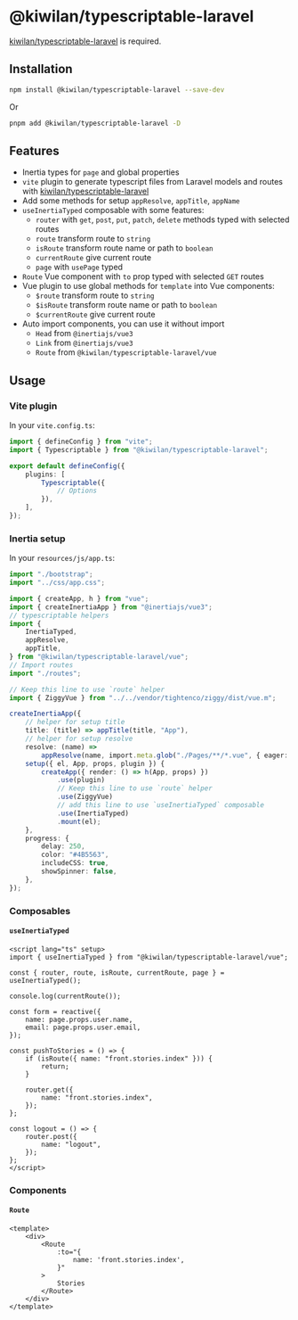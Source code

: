# @kiwilan/typescriptable-laravel

[kiwilan/typescriptable-laravel](https://github.com/kiwilan/typescriptable-laravel) is required.

## Installation

```bash
npm install @kiwilan/typescriptable-laravel --save-dev
```

Or

```bash
pnpm add @kiwilan/typescriptable-laravel -D
```

## Features

-   Inertia types for `page` and global properties
-   `vite` plugin to generate typescript files from Laravel models and routes with [kiwilan/typescriptable-laravel](https://github.com/kiwilan/typescriptable-laravel)
-   Add some methods for setup `appResolve`, `appTitle`, `appName`
-   `useInertiaTyped` composable with some features:
    -   `router` with `get`, `post`, `put`, `patch`, `delete` methods typed with selected routes
    -   `route` transform route to `string`
    -   `isRoute` transform route name or path to `boolean`
    -   `currentRoute` give current route
    -   `page` with `usePage` typed
-   `Route` Vue component with `to` prop typed with selected `GET` routes
-   Vue plugin to use global methods for `template` into Vue components:
    -   `$route` transform route to `string`
    -   `$isRoute` transform route name or path to `boolean`
    -   `$currentRoute` give current route
-   Auto import components, you can use it without import
    -   `Head` from `@inertiajs/vue3`
    -   `Link` from `@inertiajs/vue3`
    -   `Route` from `@kiwilan/typescriptable-laravel/vue`

## Usage

### Vite plugin

In your `vite.config.ts`:

```ts
import { defineConfig } from "vite";
import { Typescriptable } from "@kiwilan/typescriptable-laravel";

export default defineConfig({
    plugins: [
        Typescriptable({
            // Options
        }),
    ],
});
```

### Inertia setup

In your `resources/js/app.ts`:

```ts
import "./bootstrap";
import "../css/app.css";

import { createApp, h } from "vue";
import { createInertiaApp } from "@inertiajs/vue3";
// typescriptable helpers
import {
    InertiaTyped,
    appResolve,
    appTitle,
} from "@kiwilan/typescriptable-laravel/vue";
// Import routes
import "./routes";

// Keep this line to use `route` helper
import { ZiggyVue } from "../../vendor/tightenco/ziggy/dist/vue.m";

createInertiaApp({
    // helper for setup title
    title: (title) => appTitle(title, "App"),
    // helper for setup resolve
    resolve: (name) =>
        appResolve(name, import.meta.glob("./Pages/**/*.vue", { eager: true })),
    setup({ el, App, props, plugin }) {
        createApp({ render: () => h(App, props) })
            .use(plugin)
            // Keep this line to use `route` helper
            .use(ZiggyVue)
            // add this line to use `useInertiaTyped` composable
            .use(InertiaTyped)
            .mount(el);
    },
    progress: {
        delay: 250,
        color: "#4B5563",
        includeCSS: true,
        showSpinner: false,
    },
});
```

### Composables

#### `useInertiaTyped`

```vue
<script lang="ts" setup>
import { useInertiaTyped } from "@kiwilan/typescriptable-laravel/vue";

const { router, route, isRoute, currentRoute, page } = useInertiaTyped();

console.log(currentRoute());

const form = reactive({
    name: page.props.user.name,
    email: page.props.user.email,
});

const pushToStories = () => {
    if (isRoute({ name: "front.stories.index" })) {
        return;
    }

    router.get({
        name: "front.stories.index",
    });
};

const logout = () => {
    router.post({
        name: "logout",
    });
};
</script>
```

### Components

#### `Route`

```vue
<template>
    <div>
        <Route
            :to="{
                name: 'front.stories.index',
            }"
        >
            Stories
        </Route>
    </div>
</template>
```
